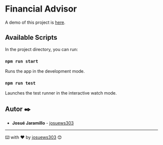 # Financial Advisor

A demo of this project is [here](https://josuews303.github.io/financial-advisor).

## Available Scripts

In the project directory, you can run:

### `npm run start`

Runs the app in the development mode.

### `npm run test`

Launches the test runner in the interactive watch mode.

## Autor ✒️

* **Josué Jaramillo** - [josuews303](https://github.com/josuews303)

---
⌨️ with ❤️ by [josuews303](https://github.com/josuews303) 😊

